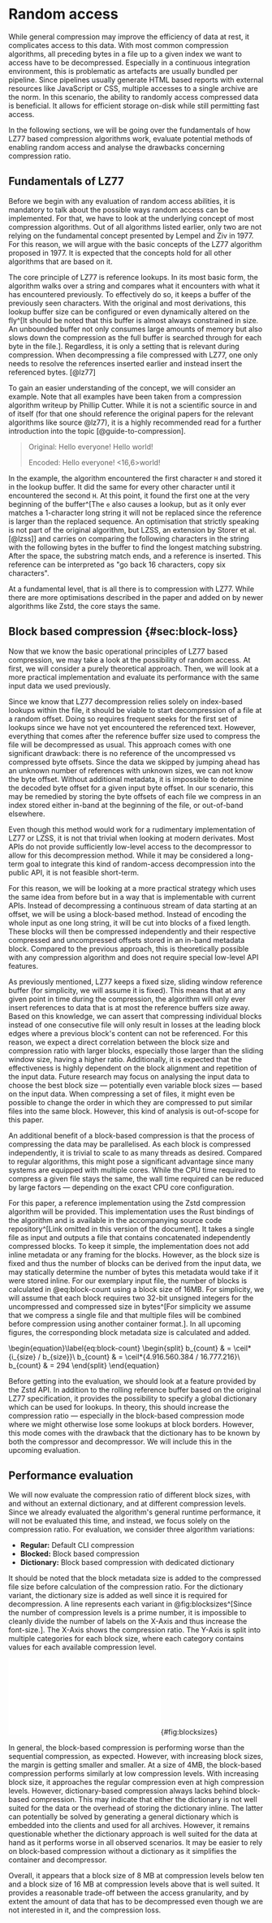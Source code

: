 # Random access

While general compression may improve the efficiency of data at rest, it complicates access to this data. With most common compression algorithms, all preceding bytes in a file up to a given index we want to access have to be decompressed. Especially in a continuous integration environment, this is problematic as artefacts are usually bundled per pipeline. Since pipelines usually generate HTML based reports with external resources like JavaScript or CSS, multiple accesses to a single archive are the norm. In this scenario, the ability to randomly access compressed data is beneficial. It allows for efficient storage on-disk while still permitting fast access.

In the following sections, we will be going over the fundamentals of how LZ77 based compression algorithms work, evaluate potential methods of enabling random access and analyse the drawbacks concerning compression ratio.

<!-- http://citeseerx.ist.psu.edu/viewdoc/download?doi=10.1.1.156.1805&rep=rep1&type=pdf -->

## Fundamentals of LZ77

Before we begin with any evaluation of random access abilities, it is mandatory to talk about the possible ways random access can be implemented. For that, we have to look at the underlying concept of most compression algorithms. Out of all algorithms listed earlier, only two are not relying on the fundamental concept presented by Lempel and Ziv in 1977. For this reason, we will argue with the basic concepts of the LZ77 algorithm proposed in 1977. It is expected that the concepts hold for all other algorithms that are based on it.

The core principle of LZ77 is reference lookups. In its most basic form, the algorithm walks over a string and compares what it encounters with what it has encountered previously. To effectively do so, it keeps a buffer of the previously seen characters. With the original and most derivations, this lookup buffer size can be configured or even dynamically altered on the fly^[It should be noted that this buffer is almost always constrained in size. An unbounded buffer not only consumes large amounts of memory but also slows down the compression as the full buffer is searched through for each byte in the file.]. Regardless, it is only a setting that is relevant during compression. When decompressing a file compressed with LZ77, one only needs to resolve the references inserted earlier and instead insert the referenced bytes. [@lz77]

To gain an easier understanding of the concept, we will consider an example. Note that all examples have been taken from a compression algorithm writeup by Phillip Cutter. While it is not a scientific source in and of itself (for that one should reference the original papers for the relevant algorithms like source @lz77), it is a highly recommended read for a further introduction into the topic [@guide-to-compression].

> Original: Hello everyone! Hello world!
>
> Encoded: Hello everyone! <16,6>world!

In the example, the algorithm encountered the first character `H` and stored it in the lookup buffer. It did the same for every other character until it encountered the second `H`. At this point, it found the first one at the very beginning of the buffer^[The `e` also causes a lookup, but as it only ever matches a 1-character long string it will not be replaced since the reference is larger than the replaced sequence. An optimisation that strictly speaking is not part of the original algorithm, but LZSS, an extension by Storer et al. [@lzss]] and carries on comparing the following characters in the string with the following bytes in the buffer to find the longest matching substring. After the space, the substring match ends, and a reference is inserted. This reference can be interpreted as "go back 16 characters, copy six characters".

At a fundamental level, that is all there is to compression with LZ77. While there are more optimisations described in the paper and added on by newer algorithms like Zstd, the core stays the same.

## Block based compression {#sec:block-loss}

Now that we know the basic operational principles of LZ77 based compression, we may take a look at the possibility of random access. At first, we will consider a purely theoretical approach. Then, we will look at a more practical implementation and evaluate its performance with the same input data we used previously.

Since we know that LZ77 decompression relies solely on index-based lookups within the file, it should be viable to start decompression of a file at a random offset. Doing so requires frequent seeks for the first set of lookups since we have not yet encountered the referenced text. However, everything that comes after the reference buffer size used to compress the file will be decompressed as usual. This approach comes with one significant drawback: there is no reference of the uncompressed vs compressed byte offsets. Since the data we skipped by jumping ahead has an unknown number of references with unknown sizes, we can not know the byte offset. Without additional metadata, it is impossible to determine the decoded byte offset for a given input byte offset. In our scenario, this may be remedied by storing the byte offsets of each file we compress in an index stored either in-band at the beginning of the file, or out-of-band elsewhere.

Even though this method would work for a rudimentary implementation of LZ77 or LZSS, it is not that trivial when looking at modern derivates. Most APIs do not provide sufficiently low-level access to the decompressor to allow for this decompression method. While it may be considered a long-term goal to integrate this kind of random-access decompression into the public API, it is not feasible short-term.

For this reason, we will be looking at a more practical strategy which uses the same idea from before but in a way that is implementable with current APIs. Instead of decompressing a continuous stream of data starting at an offset, we will be using a block-based method. Instead of encoding the whole input as one long string, it will be cut into blocks of a fixed length. These blocks will then be compressed independently and their respective compressed and uncompressed offsets stored in an in-band metadata block. Compared to the previous approach, this is theoretically possible with any compression algorithm and does not require special low-level API features.

As previously mentioned, LZ77 keeps a fixed size, sliding window reference buffer (for simplicity, we will assume it is fixed). This means that at any given point in time during the compression, the algorithm will only ever insert references to data that is at most the reference buffers size away. Based on this knowledge, we can assert that compressing individual blocks instead of one consecutive file will only result in losses at the leading block edges where a previous block's content can not be referenced. For this reason, we expect a direct correlation between the block size and compression ratio with larger blocks, especially those larger than the sliding window size, having a higher ratio. Additionally, it is expected that the effectiveness is highly dependent on the block alignment and repetition of the input data. Future research may focus on analysing the input data to choose the best block size — potentially even variable block sizes — based on the input data. When compressing a set of files, it might even be possible to change the order in which they are compressed to put similar files into the same block. However, this kind of analysis is out-of-scope for this paper.

An additional benefit of a block-based compression is that the process of compressing the data may be parallelised. As each block is compressed independently, it is trivial to scale to as many threads as desired. Compared to regular algorithms, this might pose a significant advantage since many systems are equipped with multiple cores. While the CPU time required to compress a given file stays the same, the wall time required can be reduced by large factors — depending on the exact CPU core configuration.

For this paper, a reference implementation using the Zstd compression algorithm will be provided. This implementation uses the Rust bindings of the algorithm and is available in the accompanying source code repository^[Link omitted in this version of the document]. It takes a single file as input and outputs a file that contains concatenated independently compressed blocks. To keep it simple, the implementation does not add inline metadata or any framing for the blocks. However, as the block size is fixed and thus the number of blocks can be derived from the input data, we may statically determine the number of bytes this metadata would take if it were stored inline. For our exemplary input file, the number of blocks is calculated in @eq:block-count using a block size of 16MB. For simplicity, we will assume that each block requires two 32-bit unsigned integers for the uncompressed and compressed size in bytes^[For simplicity we assume that we compress a single file and that multiple files will be combined before compression using another container format.]. In all upcoming figures, the corresponding block metadata size is calculated and added.

\begin{equation}\label{eq:block-count}
  \begin{split}
    b_{count} & = \ceil*{i_{size} / b_{size}}\\
    b_{count} & = \ceil*{4.916.560.384 / 16.777.216}\\
    b_{count} & = 294
  \end{split}
\end{equation}

Before getting into the evaluation, we should look at a feature provided by the Zstd API. In addition to the rolling reference buffer based on the original LZ77 specification, it provides the possibility to specify a global dictionary which can be used for lookups. In theory, this should increase the compression ratio — especially in the block-based compression mode where we might otherwise lose some lookups at block borders. However, this mode comes with the drawback that the dictionary has to be known by both the compressor and decompressor. We will include this in the upcoming evaluation.

## Performance evaluation

We will now evaluate the compression ratio of different block sizes, with and without an external dictionary, and at different compression levels. Since we already evaluated the algorithm's general runtime performance, it will not be evaluated this time, and instead, we focus solely on the compression ratio. For evaluation, we consider three algorithm variations:

- **Regular:** Default CLI compression
- **Blocked:** Block based compression
- **Dictionary:** Block based compression with dedicated dictionary

It should be noted that the block metadata size is added to the compressed file size before calculation of the compression ratio. For the dictionary variant, the dictionary size is added as well since it is required for decompression. A line represents each variant in @fig:blocksizes^[Since the number of compression levels is a prime number, it is impossible to cleanly divide the number of labels on the X-Axis and thus increase the font-size.]. The X-Axis shows the compression ratio. The Y-Axis is split into multiple categories for each block size, where each category contains values for each available compression level.

![Block size comparison](src/images/lineplot-blocksize-compressionratio.pdf){#fig:blocksizes}

In general, the block-based compression is performing worse than the sequential compression, as expected. However, with increasing block sizes, the margin is getting smaller and smaller. At a size of 4MB, the block-based compression performs similarly at low compression levels. With increasing block size, it approaches the regular compression even at high compression levels. However, dictionary-based compression always lacks behind block-based compression. This may indicate that either the dictionary is not well suited for the data or the overhead of storing the dictionary inline. The latter can potentially be solved by generating a general dictionary which is embedded into the clients and used for all archives. However, it remains questionable whether the dictionary approach is well suited for the data at hand as it performs worse in all observed scenarios. It may be easier to rely on block-based compression without a dictionary as it simplifies the container and decompressor.

Overall, it appears that a block size of 8 MB at compression levels below ten and a block size of 16 MB at compression levels above that is well suited. It provides a reasonable trade-off between the access granularity, and by extent the amount of data that has to be decompressed even though we are not interested in it, and the compression loss.
